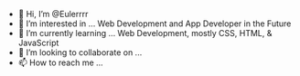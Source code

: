 - 👋 Hi, I’m @Eulerrrr 
- 👀 I’m interested in ... Web Development and App Developer in the Future
- 🌱 I’m currently learning ... Web Development, mostly CSS, HTML, & JavaScript
- 💞️ I’m looking to collaborate on ...
- 📫 How to reach me ...

<!---
Eulerrrr/Eulerrrr is a ✨ special ✨ repository because its `README.md` (this file) appears on your GitHub profile.
You can click the Preview link to take a look at your changes.
--->

